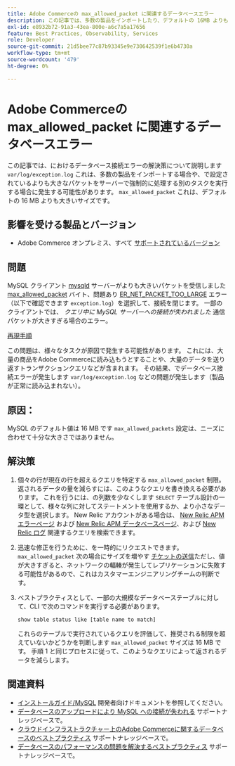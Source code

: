 ```yaml
---
title: Adobe Commerceの max_allowed_packet に関連するデータベースエラー
description: この記事では、多数の製品をインポートしたり、デフォルトの 16MB よりも大きい「max_allowed_packet」で設定されているサイズよりも大きいパケットをサーバーで強制的に処理する別のタスクを実行したりすると、「var/log/exception.log」で発生する可能性があるデータベース接続エラーの解決策を示します。
exl-id: e8932b72-91a3-43ea-800e-a6c7a5a17656
feature: Best Practices, Observability, Services
role: Developer
source-git-commit: 21d5bee77c87b93345e9e730642539f1e6b4730a
workflow-type: tm+mt
source-wordcount: '479'
ht-degree: 0%

---
```


# Adobe Commerceの max_allowed_packet に関連するデータベースエラー

この記事では、におけるデータベース接続エラーの解決策について説明します `var/log/exception.log` これは、多数の製品をインポートする場合や、で設定されているよりも大きなパケットをサーバーで強制的に処理する別のタスクを実行する場合に発生する可能性があります。 `max_allowed_packet` これは、デフォルトの 16 MB よりも大きいサイズです。

## 影響を受ける製品とバージョン

* Adobe Commerce オンプレミス、すべて [サポートされているバージョン](https://magento.com/sites/default/files/magento-software-lifecycle-policy.pdf)

## 問題

MySQL クライアント [mysqld](https://dev.mysql.com/doc/refman/8.0/en/mysqld.html) サーバーがよりも大きいパケットを受信しました [max\_allowed\_packet](https://dev.mysql.com/doc/refman/8.0/en/server-system-variables.html#sysvar_max_allowed_packet) バイト、問題あり [ER\_NET\_PACKET\_TOO\_LARGE](https://dev.mysql.com/doc/mysql-errors/8.0/en/server-error-reference.html#error_er_net_packet_too_large) エラー（以下で確認できます `exception.log`）を選択して、接続を閉じます。 一部のクライアントでは、 *クエリ中に MySQL サーバーへの接続が失われました* 通信パケットが大きすぎる場合のエラー。

<u>再現手順</u>

この問題は、様々なタスクが原因で発生する可能性があります。 これには、大量の商品をAdobe Commerceに読み込もうとすることや、大量のデータを送り返すトランザクションクエリなどが含まれます。 その結果、でデータベース接続エラーが発生します `var/log/exception.log` などの問題が発生します（製品が正常に読み込まれない）。

## 原因：

MySQL のデフォルト値は 16 MB です `max_allowed_packets` 設定は、ニーズに合わせて十分な大きさではありません。

## 解決策

1. 個々の行が現在の行を超えるクエリを特定する `max_allowed_packet` 制限。 返されるデータの量を減らすには、このようなクエリを書き換える必要があります。 これを行うには、の列数を少なくします `SELECT` テーブル設計の一環として、様々な列に対してステートメントを使用するか、より小さなデータ型を選択します。 New Relic アカウントがある場合は、 [New Relic APM エラーページ](https://docs.newrelic.com/docs/apm/apm-ui-pages/error-analytics/errors-page-explore-events-behind-errors) および [New Relic APM データベースページ](https://docs.newrelic.com/docs/apm/apm-ui-pages/monitoring/databases-page-view-operations-throughput-response-time)、および [New Relic ログ](https://docs.newrelic.com/docs/logs/log-management/get-started/get-started-log-management) 関連するクエリを検索できます。
1. 迅速な修正を行うために、を一時的にリクエストできます。 `max_allowed_packet` 次の場合にサイズを増やす [チケットの送信](/help/help-center-guide/help-center/magento-help-center-user-guide.md#submit-ticket)ただし、値が大きすぎると、ネットワークの輻輳が発生してレプリケーションに失敗する可能性があるので、これはカスタマーエンジニアリングチームの判断です。
1. ベストプラクティスとして、一部の大規模なデータベーステーブルに対して、CLI で次のコマンドを実行する必要があります。

   ```
   show table status like [table name to match]
   ```

   これらのテーブルで実行されているクエリを評価して、推奨される制限を超えていないかどうかを判断します `max_allowed_packet` サイズは 16 MB です。 手順 1 と同じプロセスに従って、このようなクエリによって返されるデータを減らします。

## 関連資料

* [インストールガイド/MySQL](https://devdocs.magento.com/guides/v2.4/install-gde/prereq/mysql.html?itm_source=devdocs&amp;itm_medium=search_page&amp;itm_campaign=federated_search&amp;itm_term=max%20allowed%2016%20MB) 開発者向けドキュメントを参照してください。
* [データベースのアップロードにより MySQL への接続が失われる](/help/troubleshooting/database/database-upload-loses-connection-to-mysql.md) サポートナレッジベースで。
* [クラウドインフラストラクチャー上のAdobe Commerceに関するデータベースのベストプラクティス](https://experienceleague.adobe.com/docs/commerce-operations/implementation-playbook/best-practices/planning/database-on-cloud.html) サポートナレッジベースで。
* [データベースのパフォーマンスの問題を解決するベストプラクティス](https://experienceleague.adobe.com/docs/commerce-operations/implementation-playbook/best-practices/maintenance/resolve-database-performance-issues.html) サポートナレッジベースで。
